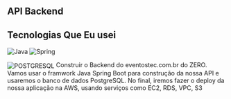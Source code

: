 ## API Backend 
## Tecnologias Que Eu usei
![Java](https://img.shields.io/badge/java-%23ED8B00.svg?style=for-the-badge&logo=openjdk&logoColor=white)
![Spring](https://img.shields.io/badge/spring-%236DB33F.svg?style=for-the-badge&logo=spring&logoColor=white)

<img align="center" alt="POSTGRESQL" src="https://img.shields.io/badge/PostgreSQL-316192?style=for-the-badge&logo=postgresql&logoColor=white">
Construir o Backend do eventostec.com.br do ZERO. Vamos usar o framwork Java Spring Boot para construção da nossa API e usaremos o banco de dados PostgreSQL. 
No final, iremos fazer o deploy da nossa aplicação na AWS, usando serviços como EC2, RDS, VPC, S3
